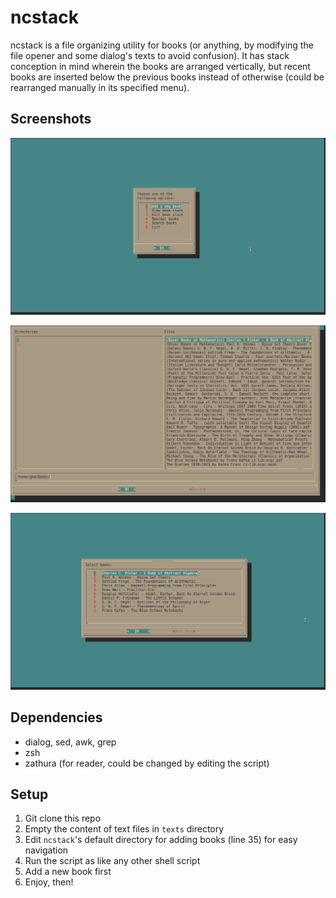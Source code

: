 # ncstack
ncstack is a file organizing utility for books (or anything, by modifying the file opener and some dialog's texts to avoid confusion). It has stack conception in mind wherein the books are arranged vertically, but recent books are inserted below the previous books instead of otherwise (could be rearranged manually in its specified menu).

## Screenshots
![sc1](screenshots/1.png)

![sc2](screenshots/2.png)

![sc3](screenshots/3.png)

## Dependencies
* dialog, sed, awk, grep
* zsh
* zathura (for reader, could be changed by editing the script)

## Setup
1. Git clone this repo
2. Empty the content of text files in `texts` directory
3. Edit `ncstack`'s default directory for adding books (line 35) for easy navigation
4. Run the script as like any other shell script
5. Add a new book first
6. Enjoy, then!
